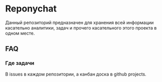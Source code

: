 # Reponychat

Данный репозиторий предназначен для хранения всей информации касательно аналитики, задач и прочего касательного этого проекта в одном месте.

## FAQ

### Где задачи

В issues в каждом репозитории, а канбан доска в github projects.